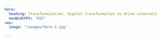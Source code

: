 ```yaml
---
hero:
  heading: Transformination, digital transformation to drive international equality
  maxWidthPX: "652"
seo:
  image: "/images/hero-2.jpg"

---
```

